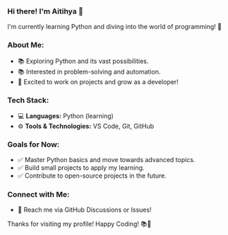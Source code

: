 ### Hi there! I'm Aitihya 👋

I'm currently learning Python and diving into the world of programming! 🤖

### About Me:
- 📚 Exploring Python and its vast possibilities.
- 📚 Interested in problem-solving and automation.
- 🌟 Excited to work on projects and grow as a developer!

### Tech Stack:
- 💻 **Languages:** Python (learning)
- ⚙️ **Tools & Technologies:** VS Code, Git, GitHub

### Goals for Now:
- ✅ Master Python basics and move towards advanced topics.
- ✅ Build small projects to apply my learning.
- ✅ Contribute to open-source projects in the future.

### Connect with Me:
- 💌 Reach me via GitHub Discussions or Issues!

Thanks for visiting my profile! Happy Coding! 📚🚀

